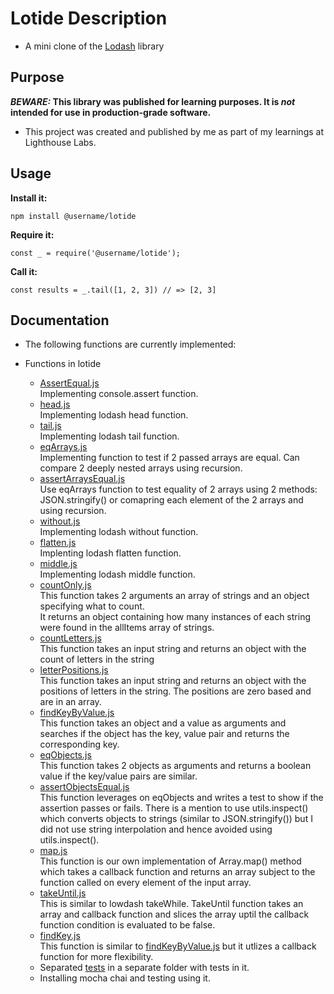 # Lotide Description
* A mini clone of the [Lodash](https://lodash.com) library

## Purpose

**_BEWARE:_ This library was published for learning purposes. It is _not_ intended for use in production-grade software.**

* This project was created and published by me as part of my learnings at Lighthouse Labs.

## Usage

**Install it:**

`npm install @username/lotide`

**Require it:**

`const _ = require('@username/lotide');`

**Call it:**

`const results = _.tail([1, 2, 3]) // => [2, 3]`

## Documentation

* The following functions are currently implemented:

* Functions in lotide
  * [AssertEqual.js](/assertEqual.js) <br />
  Implementing console.assert function.
  * [head.js](/head.js)<br />
  Implementing lodash head function.
  * [tail.js](/tail.js)<br />
  Implementing lodash tail function.
  * [eqArrays.js](/eqArrays.js)<br />
  Implementing function to test if 2 passed arrays are equal. Can compare 2 deeply nested arrays using recursion.
  * [assertArraysEqual.js](/assertArraysEqual.js) <br />
  Use eqArrays function to test equality of 2 arrays using 2 methods: JSON.stringify() or comapring each element of the 2 arrays and using recursion.
  * [without.js](/without.js)<br />
  Implementing lodash without function.
  * [flatten.js](/flatten.js)<br />
  Implenting lodash flatten function.
  * [middle.js](/middle.js)<br />
  Implementing lodash middle function.
  * [countOnly.js](/countOnly.js) <br />
  This function takes 2 arguments an array of strings and an object specifying what to count. <br />
  It returns an object containing how many instances of each string were found in the allItems array of strings.
  * [countLetters.js](/countLetters.js) <br />
  This function takes an input string and returns an object with the count of letters in the string
  * [letterPositions.js](/letterPositions.js) <br />
  This function takes an input string and returns an object with the positions of letters in the string. The positions are zero based and are in an array.
  * [findKeyByValue.js](/findKeyByValue.js) <br />
  This function takes an object and a value as arguments and searches if the object has the key, value pair and returns the corresponding key.
  * [eqObjects.js](/eqObjects.js) <br />
  This function takes 2 objects as arguments and returns a boolean value if the key/value pairs are similar.
  * [assertObjectsEqual.js](/assertObjectsEqual.js) <br />
  This function leverages on eqObjects and writes a test to show if the assertion passes or fails. There is a mention to use utils.inspect() which converts objects to strings (similar to JSON.stringify()) but I did not use string interpolation and hence avoided using utils.inspect().
  * [map.js](/map.js) <br />
  This function is our own implementation of Array.map() method which takes a callback function and returns an array subject to the function called on every element of the input array.
  * [takeUntil.js](/takeUntil.js) <br />
  This is similar to lowdash takeWhile. TakeUntil function takes an array and callback function and slices the array uptil the callback function condition is evaluated to be false.
  * [findKey.js](/findKey.js) <br />
  This function is similar to [findKeyByValue.js](/findKeyByValue.js) but it utlizes a callback function for more flexibility.
  * Separated [tests](/test) in a separate folder with tests in it.
  * Installing mocha chai and testing using it.
